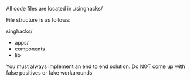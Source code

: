 All code files are located in ./singhacks/

File structure is as follows:

singhacks/

- apps/
- components
- lib

You must always implement an end to end solution. Do NOT come up with false positives or fake workarounds
